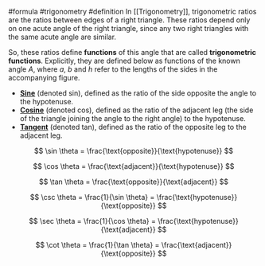 #formula #trigonometry #definition 
In [[Trigonometry]], trigonometric ratios are the ratios between edges of a right triangle. These ratios depend only on one acute angle of the right triangle, since any two right triangles with the same acute angle are similar.

So, these ratios define **functions** of this angle that are called **trigonometric functions**. Explicitly, they are defined below as functions of the known angle _A_, where _a_, _b_ and _h_ refer to the lengths of the sides in the accompanying figure.

- **[Sine](https://en.wikipedia.org/wiki/Sine "Sine")** (denoted sin), defined as the ratio of the side opposite the angle to the hypotenuse.
- **[Cosine](https://en.wikipedia.org/wiki/Cosine "Cosine")** (denoted cos), defined as the ratio of the adjacent leg (the side of the triangle joining the angle to the right angle) to the hypotenuse.
- **[Tangent](https://en.wikipedia.org/wiki/Tangent_\(trigonometric_function\) "Tangent (trigonometric function)")** (denoted tan), defined as the ratio of the opposite leg to the adjacent leg.

$$
\sin \theta = \frac{\text{opposite}}{\text{hypotenuse}}
$$

$$
\cos \theta = \frac{\text{adjacent}}{\text{hypotenuse}}
$$

$$
\tan \theta = \frac{\text{opposite}}{\text{adjacent}}
$$

$$
\csc \theta = \frac{1}{\sin \theta} = \frac{\text{hypotenuse}}{\text{opposite}}
$$

$$
\sec \theta = \frac{1}{\cos \theta} = \frac{\text{hypotenuse}}{\text{adjacent}}
$$

$$
\cot \theta = \frac{1}{\tan \theta} = \frac{\text{adjacent}}{\text{opposite}}
$$
